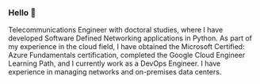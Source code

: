 ### Hello 👋

Telecommunications Engineer with doctoral studies, where I have developed Software Defined Networking applications in Python. As part of my experience in the cloud field, I have obtained the Microsoft Certified: Azure Fundamentals certification, completed the Google Cloud Engineer Learning Path, and I currently work as a DevOps Engineer. I have experience in managing networks and on-premises data centers.

<!--
**davidbenm/davidbenm** is a ✨ _special_ ✨ repository because its `README.md` (this file) appears on your GitHub profile.
Here are some ideas to get you started:

- 🔭 I’m currently working on ...
- 🌱 I’m currently learning ...
- 👯 I’m looking to collaborate on ...
- 🤔 I’m looking for help with ...
- 💬 Ask me about ...
- 📫 How to reach me: ...
- 😄 Pronouns: ...
- ⚡ Fun fact: ...
-->
